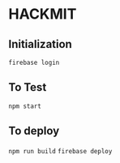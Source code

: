 # HACKMIT

## Initialization

`firebase login`

## To Test

`npm start`

## To deploy

`npm run build`
`firebase deploy`
